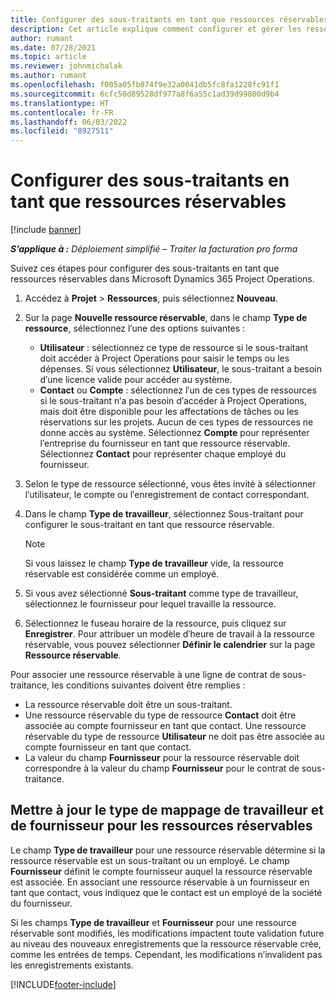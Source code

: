 ```yaml
---
title: Configurer des sous-traitants en tant que ressources réservables
description: Cet article explique comment configurer et gérer les ressources de sous-traitant créées à partir d’utilisateurs et de contacts dans le système, afin qu’elles puissent être associées à des sous-contrats dans Microsoft Dynamics 365 Project Operations.
author: rumant
ms.date: 07/28/2021
ms.topic: article
ms.reviewer: johnmichalak
ms.author: rumant
ms.openlocfilehash: f005a05fb874f9e32a0041db5fc8fa1228fc91f1
ms.sourcegitcommit: 6cfc50d89528df977a8f6a55c1ad39d99800d9b4
ms.translationtype: HT
ms.contentlocale: fr-FR
ms.lasthandoff: 06/03/2022
ms.locfileid: "8927511"
---
```

# <a name="set-up-subcontractors-as-bookable-resources"></a>Configurer des sous-traitants en tant que ressources réservables

[!include [banner](../../includes/dataverse-preview.md)]

_**S’applique à :** Déploiement simplifié – Traiter la facturation pro forma_

Suivez ces étapes pour configurer des sous-traitants en tant que ressources réservables dans Microsoft Dynamics 365 Project Operations.

1. Accédez à **Projet** \> **Ressources**, puis sélectionnez **Nouveau**.
2. Sur la page **Nouvelle ressource réservable**, dans le champ **Type de ressource**, sélectionnez l′une des options suivantes :

    - **Utilisateur** : sélectionnez ce type de ressource si le sous-traitant doit accéder à Project Operations pour saisir le temps ou les dépenses. Si vous sélectionnez **Utilisateur**, le sous-traitant a besoin d′une licence valide pour accéder au système.
    - **Contact** ou **Compte** : sélectionnez l′un de ces types de ressources si le sous-traitant n′a pas besoin d′accéder à Project Operations, mais doit être disponible pour les affectations de tâches ou les réservations sur les projets. Aucun de ces types de ressources ne donne accès au système. Sélectionnez **Compte** pour représenter l′entreprise du fournisseur en tant que ressource réservable. Sélectionnez **Contact** pour représenter chaque employé du fournisseur.

3. Selon le type de ressource sélectionné, vous êtes invité à sélectionner l′utilisateur, le compte ou l′enregistrement de contact correspondant.
4. Dans le champ **Type de travailleur**, sélectionnez Sous-traitant pour configurer le sous-traitant en tant que ressource réservable.

    > [!NOTE]
    > Si vous laissez le champ **Type de travailleur** vide, la ressource réservable est considérée comme un employé.

5. Si vous avez sélectionné **Sous-traitant** comme type de travailleur, sélectionnez le fournisseur pour lequel travaille la ressource.
6. Sélectionnez le fuseau horaire de la ressource, puis cliquez sur **Enregistrer**. Pour attribuer un modèle d′heure de travail à la ressource réservable, vous pouvez sélectionner **Définir le calendrier** sur la page **Ressource réservable**.

Pour associer une ressource réservable à une ligne de contrat de sous-traitance, les conditions suivantes doivent être remplies :

- La ressource réservable doit être un sous-traitant.
- Une ressource réservable du type de ressource **Contact** doit être associée au compte fournisseur en tant que contact. Une ressource réservable du type de ressource **Utilisateur** ne doit pas être associée au compte fournisseur en tant que contact.
- La valeur du champ **Fournisseur** pour la ressource réservable doit correspondre à la valeur du champ **Fournisseur** pour le contrat de sous-traitance.

## <a name="update-the-type-of-worker-and-vendor-mapping-for-bookable-resources"></a>Mettre à jour le type de mappage de travailleur et de fournisseur pour les ressources réservables

Le champ **Type de travailleur** pour une ressource réservable détermine si la ressource réservable est un sous-traitant ou un employé. Le champ **Fournisseur** définit le compte fournisseur auquel la ressource réservable est associée. En associant une ressource réservable à un fournisseur en tant que contact, vous indiquez que le contact est un employé de la société du fournisseur.

Si les champs **Type de travailleur** et **Fournisseur** pour une ressource réservable sont modifiés, les modifications impactent toute validation future au niveau des nouveaux enregistrements que la ressource réservable crée, comme les entrées de temps. Cependant, les modifications n′invalident pas les enregistrements existants.

[!INCLUDE[footer-include](../../includes/footer-banner.md)]
